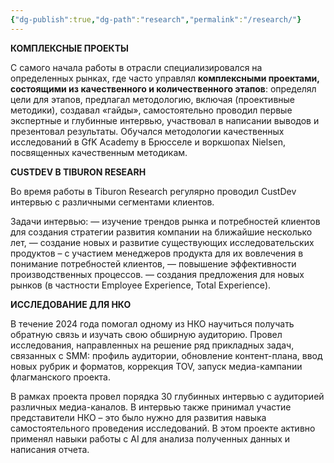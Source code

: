```yaml
---
{"dg-publish":true,"dg-path":"research","permalink":"/research/"}
---
```






**КОМПЛЕКСНЫЕ ПРОЕКТЫ**

С самого начала работы в отрасли специализировался на определенных рынках, где часто управлял **комплексными проектами, состоящими из качественного и количественного этапов**: определял цели для этапов, предлагал методологию, включая (проективные методики), создавал «гайды», самостоятельно проводил первые экспертные и глубинные интервью, участвовал в  написании выводов и презентовал результаты.
Обучался методологии качественных исследований в GfK Academy в Брюсселе и  воркшопах Nielsen, посвященных качественным методикам.

**CUSTDEV В TIBURON RESEARH**

Во время работы в Tiburon Research регулярно проводил CustDev интервью с различными сегментами клиентов. 

Задачи интервью:
— изучение трендов рынка и потребностей клиентов для создания стратегии развития компании на ближайшие несколько лет,
— создание новых и развитие существующих исследовательских продуктов – с участием менеджеров продукта для их вовлечения в понимание потребностей клиентов,
— повышение эффективности производственных процессов.
— создания предложения для новых рынков (в частности Employee Experience, Total Experience).

**ИССЛЕДОВАНИЕ ДЛЯ НКО**

В течение 2024 года  помогал одному из НКО  научиться получать обратную связь и изучать свою обширную  аудиторию.  Провел исследования, направленных на решение ряд прикладных задач, связанных с SMM: профиль аудитории,  обновление контент-плана, ввод новых рубрик и форматов, коррекция TOV,  запуск медиа-кампании флагманского проекта. 

В рамках проекта провел порядка 30 глубинных интервью с аудиторией различных медиа-каналов. В интервью также принимал участие представители НКО – это было нужно для развития навыка самостоятельного проведения исследований.
В этом проекте активно применял навыки работы с AI для анализа полученных данных и написания отчета.








